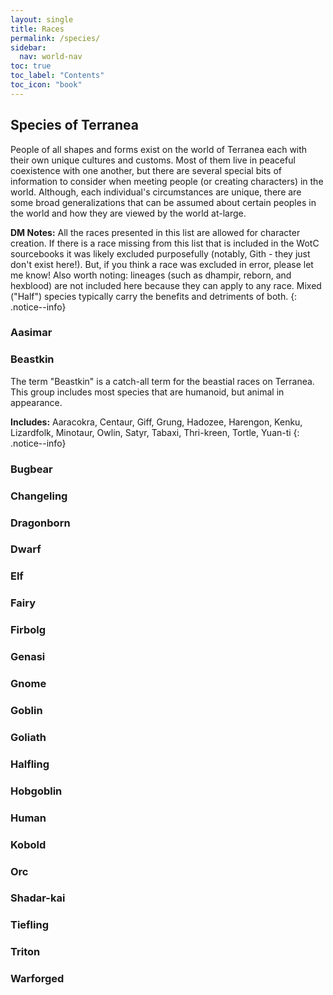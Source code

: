 ```yaml
---
layout: single
title: Races
permalink: /species/
sidebar:
  nav: world-nav
toc: true
toc_label: "Contents"
toc_icon: "book"
---
```


## Species of Terranea

People of all shapes and forms exist on the world of Terranea each with their own unique cultures and customs. Most of them live in peaceful coexistence with one another, but there are several special bits of information to consider when meeting people (or creating characters) in the world. Although, each individual's circumstances are unique, there are some broad generalizations that can be assumed about certain peoples in the world and how they are viewed by the world at-large.

**DM Notes:** All the races presented in this list are allowed for character creation. If there is a race missing from this list that is included in the WotC sourcebooks it was likely excluded purposefully (notably, Gith - they just don't exist here!). But, if you think a race was excluded in error, please let me know! Also worth noting: lineages (such as dhampir, reborn, and hexblood) are not included here because they can apply to any race. Mixed ("Half") species typically carry the benefits and detriments of both.
{: .notice--info}

### Aasimar

### Beastkin

The term "Beastkin" is a catch-all term for the beastial races on Terranea. This group includes most species that are humanoid, but animal in appearance.

**Includes:** Aaracokra, Centaur, Giff, Grung, Hadozee, Harengon, Kenku, Lizardfolk, Minotaur, Owlin, Satyr, Tabaxi, Thri-kreen, Tortle, Yuan-ti
{: .notice--info}

### Bugbear

### Changeling

### Dragonborn

### Dwarf

### Elf

### Fairy

### Firbolg

### Genasi

### Gnome

### Goblin

### Goliath

### Halfling

### Hobgoblin

### Human

### Kobold

### Orc

### Shadar-kai

### Tiefling

### Triton

### Warforged